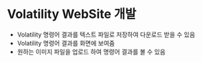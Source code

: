 
# Volatility WebSite 개발
- Volatility 명령어 결과를 텍스트 파일로 저장하여 다운로드 받을 수 있음
- Volatility 명령어 결과를 화면에 보여줌
- 원하는 이미지 파일을 업로드 하여 명령어 결과를 볼 수 있음
